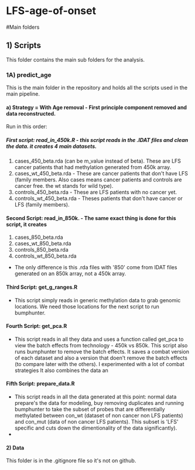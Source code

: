 # LFS-age-of-onset

#Main folders

## 1) Scripts

This folder contains the main sub folders for the analysis. 

### 1A) predict_age

This is the main folder in the repository and holds all the scripts used in the main pipeline. 

#### a) Strategy = With Age removal - First principle component removed and data reconstructed.

Run in this order:
##### First script: read_in_450k.R - this script reads in the .IDAT files and clean the data. it creates 4 main datasets.
1) cases_450_beta.rda (can be m_value instead of beta). These are LFS cancer patients that had methylation generated from 450k array.
2) cases_wt_450_beta.rda - These are cancer patients that don't have LFS (family members. Also cases means cancer patients and controls are cancer free. the wt stands for wild type).
3) controls_450_beta.rda - These are LFS patients with no cancer yet. 
4) controls_wt_450_beta.rda - Theses patients that don't have cancer or LFS (family members).

#### Second Script: read_in_850k. - The same exact thing is done for this script, it creates 
1) cases_850_beta.rda
2) cases_wt_850_beta.rda
3) controls_850_beta.rda
4) controls_wt_850_beta.rda
- The only difference is this .rda files with '850' come from IDAT files generated on an 850k array, not a 450k array.

#### Third Script: get_g_ranges.R
- This script simply reads in generic methylation data to grab genomic locations. We need those locations for the next script to run bumphunter.

#### Fourth Script: get_pca.R
- This script reads in all they data and uses a function called get_pca to view the batch effects from technology - 450k vs 850k. This script also runs bumphunter to remove the batch effects. It saves a combat version of each dataset and also a version that doen't remove the batch effects (to compare later with the others). I experimented with a lot of combat strategies  It also combines the data an


#### Fifth Script: prepare_data.R 
- This script reads in all the data generated at this point: normal data prepare's the data for modeling, buy removing duplicates and running bumphunter to take the subset of probes that are differentially methylated between con_wt (dataset of non cancer non LFS patients) and con_mut (data of non cancer LFS patients). This subset is 'LFS' specific and cuts down the dimentionality of the data significantly).
- 





#### 2) Data

This folder is in the .gitignore file so it's not on github. 
